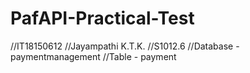 # PafAPI-Practical-Test
//IT18150612
//Jayampathi K.T.K.
//S1012.6
//Database - paymentmanagement
//Table - payment
